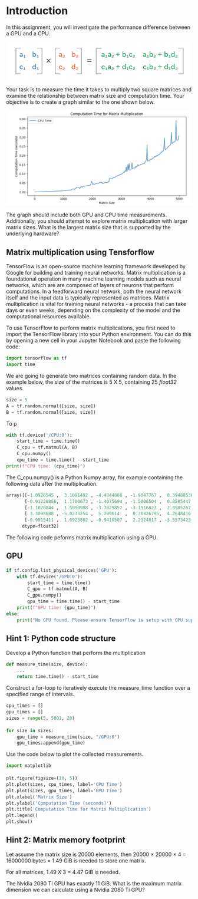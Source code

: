 # Introduction
In this assignment, you will investigate the performance difference between a GPU and a CPU.

![Matmul](img/matmul.png)

Your task is to measure the time it takes to multiply two square matrices and examine the relationship between matrix size and computation time. Your objective is to create a graph similar to the one shown below. 

![CPU Exectime](img/cpu_exectime.png)

The graph should include both GPU and CPU time measurements. Additionally, you should attempt to explore matrix multiplication with larger matrix sizes. What is the largest matrix size that is supported by the underlying hardware? 

## Matrix multiplication using Tensforflow
TensorFlow is an open-source machine learning framework developed by Google for building and training neural networks. Matrix multiplication is a foundational operation in many machine learning models such as neural networks, which are are composed of layers of neurons that perform computations. In a feedforward neural network, both the neural network itself and the input data is typically represented as matrices. Matrix multiplication is vital for training neural networks - a process that can take days or even weeks, depending on the complexity of the model and the computational resources available.

To use TensorFlow to perform matrix multiplications, you first need to import the TensorFlow library into your Python environment. You can do this by opening a new cell in your Jupyter Notebook and paste the following code:

```python
import tensorflow as tf
import time
```

We are going to generate two matrices containing random data. In the example below, the size of the matrices is 5 X 5, containing 25 *float32* values.

```python
size = 5
A = tf.random.normal([size, size])
B = tf.random.normal([size, size])
```

To p
```python
with tf.device('/CPU:0'):
    start_time = time.time()
    C_cpu = tf.matmul(A, B)
    C_cpu.numpy()
    cpu_time = time.time() - start_time
print(f"CPU time: {cpu_time}")
```

The C_cpu.numpy() is a Python Numpy array, for example containing the following data after the multiplication.
```python
array([[-1.0926545 ,  3.1091492 , -4.4844866 , -1.9047767 ,  0.39488536],
       [-0.91220856,  1.1700673 , -1.4075694 , -1.5006504 ,  0.8585447 ],
       [-1.1020844 ,  1.5990988 , -3.7829857 , -3.1916823 ,  2.8985267 ],
       [ 3.3098688 , -5.0233254 ,  5.299614  ,  0.36826795,  4.2648416 ],
       [-0.9915411 ,  1.6925802 , -0.9410507 ,  2.2324817 , -3.5573423 ]],
      dtype=float32)
```

The following code peforms matrix multiplication using a GPU.
## GPU 
```python
if tf.config.list_physical_devices('GPU'):
    with tf.device('/GPU:0'):
        start_time = time.time()
        C_gpu = tf.matmul(A, B)
        C_gpu.numpy()
        gpu_time = time.time() - start_time
    print(f"GPU time: {gpu_time}")
else:
    print("No GPU found. Please ensure TensorFlow is setup with GPU support.")
```

## Hint 1: Python code structure 
Develop a Python function that perform the multiplication

```python
def measure_time(size, device):
    ...
    return time.time() - start_time
```

Construct a for-loop to iteratively execute the measure_time function over a specified range of intervals.
```python
cpu_times = []
gpu_times = []
sizes = range(5, 5001, 20) 

for size in sizes:
    gpu_time = measure_time(size, "/GPU:0")
    gpu_times.append(gpu_time)
```

Use the code below to plot the collected measurements.
```python
import matplotlib

plt.figure(figsize=(10, 5))
plt.plot(sizes, cpu_times, label='CPU Time')
plt.plot(sizes, gpu_times, label='GPU Time')
plt.xlabel('Matrix Size')
plt.ylabel('Computation Time (seconds)')
plt.title('Computation Time for Matrix Multiplication')
plt.legend()
plt.show()
```

## Hint 2: Matrix memory footprint
Let assume the matrix size is 20000 elements, then 
20000 × 20000 × 4 = 16000000 bytes = 1.49 GiB
is needed to store one matrix.

For all matrices, 1.49 X 3 = 4.47 GiB is needed.

The Nvidia 2080 Ti GPU has exactly 11 GiB. What is the maximum matrix dimension we can calculate using a Nvidia 2080 Ti GPU?
